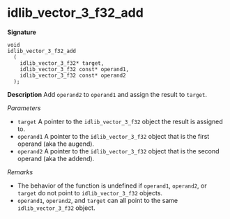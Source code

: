 # idlib_vector_3_f32_add

**Signature**
```
void
idlib_vector_3_f32_add
  (
    idlib_vector_3_f32* target,
    idlib_vector_3_f32 const* operand1,
    idlib_vector_3_f32 const* operand2
  );
```

**Description**
Add `operand2` to `operand1` and assign the result to `target`.

*Parameters*
- `target` A pointer to the `idlib_vector_3_f32` object the result is assigned to.
- `operand1` A pointer to the `idlib_vector_3_f32` object that is the first operand (aka the augend).
- `operand2` A pointer to the `idlib_vector_3_f32` object that is the second operand (aka the addend). 


*Remarks*
- The behavior of the function is undefined if `operand1`, `operand2`, or `target` do not point to `idlib_vector_3_f32` objects.
- `operand1`, `operand2`, and `target` can all point to the same `idlib_vector_3_f32` object.
